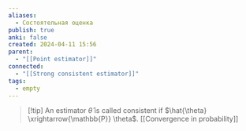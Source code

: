```yaml
---
aliases:
  - Состоятельная оценка
publish: true
anki: false
created: 2024-04-11 15:56
parent:
  - "[[Point estimator]]"
connected:
  - "[[Strong consistent estimator]]"
tags:
  - empty
---
```


> [!tip] An estimator $\hat{\theta}$ is called consistent if
$\hat{\theta} \xrightarrow{\mathbb{P}} \theta$. [[Convergence in probability]]